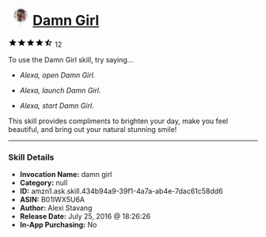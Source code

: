 # &nbsp;<img src="skill_icon" alt="Damn Girl icon" width="36"> [Damn Girl](http://alexa.amazon.com/#skills/amzn1.ask.skill.434b94a9-39f1-4a7a-ab4e-7dac61c58dd6)
![4.3 stars](../../images/ic_star_black_18dp_1x.png)![4.3 stars](../../images/ic_star_black_18dp_1x.png)![4.3 stars](../../images/ic_star_black_18dp_1x.png)![4.3 stars](../../images/ic_star_black_18dp_1x.png)![4.3 stars](../../images/ic_star_half_black_18dp_1x.png) 12

To use the Damn Girl skill, try saying...

* *Alexa, open Damn Girl.*

* *Alexa, launch Damn Girl.*

* *Alexa, start Damn Girl.*

This skill provides compliments to brighten your day, make you feel beautiful, and bring out your natural stunning smile!

***

### Skill Details

* **Invocation Name:** damn girl
* **Category:** null
* **ID:** amzn1.ask.skill.434b94a9-39f1-4a7a-ab4e-7dac61c58dd6
* **ASIN:** B01IWX5U6A
* **Author:** Alexi Stavang
* **Release Date:** July 25, 2016 @ 18:26:26
* **In-App Purchasing:** No
